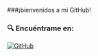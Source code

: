 ###¡bienvenidos a mi GitHub!
### 🔍 Encuéntrame en:
[![GitHub](https://img.shields.io/badge/GitHub-181717?style=flat-square&logo=github&logoColor=white)](https://github.com/tuusuario)
